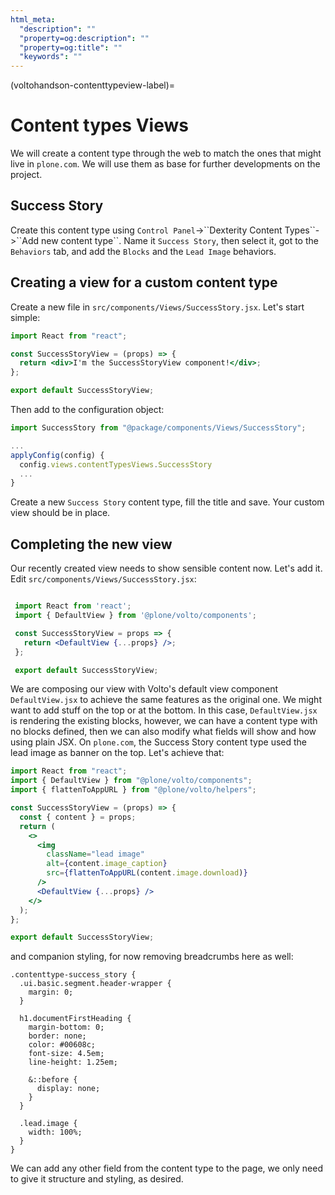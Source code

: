 ```yaml
---
html_meta:
  "description": ""
  "property=og:description": ""
  "property=og:title": ""
  "keywords": ""
---
```


(voltohandson-contenttypeview-label)=

# Content types Views

We will create a content type through the web to match the ones that might live in `plone.com`.
We will use them as base for further developments on the project.

## Success Story

Create this content type using `Control Panel`->\`\`Dexterity Content Types\`\`->\`\`Add new content type\`\`.
Name it `Success Story`, then select it, got to the `Behaviors` tab, and add the `Blocks` and the `Lead Image` behaviors.

## Creating a view for a custom content type

Create a new file in `src/components/Views/SuccessStory.jsx`. Let's start simple:

```jsx
import React from "react";

const SuccessStoryView = (props) => {
  return <div>I'm the SuccessStoryView component!</div>;
};

export default SuccessStoryView;
```

Then add to the configuration object:

```js
import SuccessStory from "@package/components/Views/SuccessStory";

...
applyConfig(config) {
  config.views.contentTypesViews.SuccessStory
  ...
}
```

Create a new `Success Story` content type, fill the title and save. Your custom view should be in place.

## Completing the new view

Our recently created view needs to show sensible content now. Let's add it. Edit `src/components/Views/SuccessStory.jsx`:

```jsx 

 import React from 'react';
 import { DefaultView } from '@plone/volto/components';

 const SuccessStoryView = props => {
   return <DefaultView {...props} />;
 };

 export default SuccessStoryView;
```

We are composing our view with Volto's default view component `DefaultView.jsx` to achieve the same features as the original one.
We might want to add stuff on the top or at the bottom.
In this case, `DefaultView.jsx` is rendering the existing blocks, however, we can have a content type with no blocks defined, then we can also modify what fields will show and how using plain JSX.
On `plone.com`, the Success Story content type used the lead image as banner on the top. Let's achieve that:

```jsx
import React from "react";
import { DefaultView } from "@plone/volto/components";
import { flattenToAppURL } from "@plone/volto/helpers";

const SuccessStoryView = (props) => {
  const { content } = props;
  return (
    <>
      <img
        className="lead image"
        alt={content.image_caption}
        src={flattenToAppURL(content.image.download)}
      />
      <DefaultView {...props} />
    </>
  );
};

export default SuccessStoryView;
```

and companion styling, for now removing breadcrumbs here as well:

```less
.contenttype-success_story {
  .ui.basic.segment.header-wrapper {
    margin: 0;
  }

  h1.documentFirstHeading {
    margin-bottom: 0;
    border: none;
    color: #00608c;
    font-size: 4.5em;
    line-height: 1.25em;

    &::before {
      display: none;
    }
  }

  .lead.image {
    width: 100%;
  }
}
```

We can add any other field from the content type to the page, we only need to give it structure and styling, as desired.
